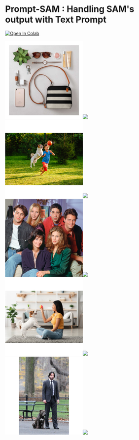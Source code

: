 # Prompt-SAM : Handling SAM's output with Text Prompt

<a target="_blank" href="https://colab.research.google.com/github/AstitvaSri/Prompt-SAM/blob/main/Prompt_SAM_Colab.ipynb">
  <img src="https://colab.research.google.com/assets/colab-badge.svg" alt="Open In Colab"/>
</a>
<br/>
<br/>
<kbd>
  <img src="https://github.com/AstitvaSri/Prompt-SAM/blob/main/demo_files/1.jpg" width="50%"><img src="https://github.com/AstitvaSri/Prompt-SAM/blob/main/demo_files/1.gif" width="50%">
</kbd>
<br/>
<kbd>
  <img src="https://github.com/AstitvaSri/Prompt-SAM/blob/main/demo_files/2.jpg" width="50%"><img src="https://github.com/AstitvaSri/Prompt-SAM/blob/main/demo_files/2.gif" width="50%">
</kbd>
<br/>
<kbd>
  <img src="https://github.com/AstitvaSri/Prompt-SAM/blob/main/demo_files/3.jpg" width="50%"><img src="https://github.com/AstitvaSri/Prompt-SAM/blob/main/demo_files/3.gif" width="50%">
</kbd>
<br/>
<kbd>
  <img src="https://github.com/AstitvaSri/Prompt-SAM/blob/main/demo_files/4.jpg" width="50%"><img src="https://github.com/AstitvaSri/Prompt-SAM/blob/main/demo_files/4.gif" width="50%">
</kbd>
<br/>
<kbd>
  <img src="https://github.com/AstitvaSri/Prompt-SAM/blob/main/demo_files/5.jpg" width="50%"><img src="https://github.com/AstitvaSri/Prompt-SAM/blob/main/demo_files/5.gif" width="50%">
</kbd>
